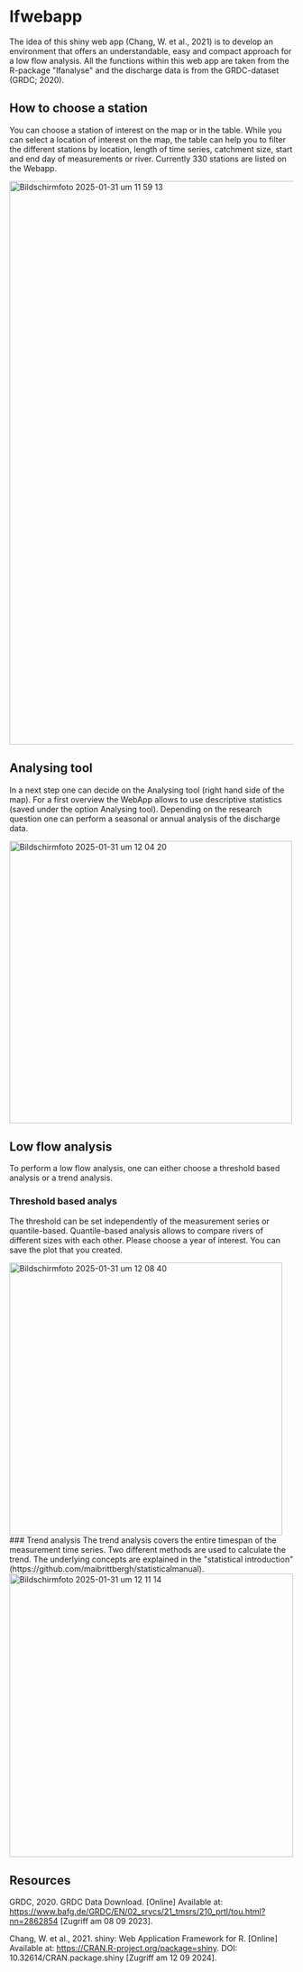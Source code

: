 # lfwebapp
The idea of this shiny web app (Chang, W. et al., 2021)  is to develop an environment that offers an understandable, easy and compact approach for a low flow analysis. All the functions within this web app are taken from the R-package "lfanalyse" and the discharge data is from the GRDC-dataset (GRDC; 2020).

## How to choose a station 
You can choose a station of interest on the map or in the table. While you can select a location of interest on the map, the table can help you to filter the different stations by location, length of time series, catchment size, start and end day of measurements or river. Currently 330 stations are listed on the Webapp. 



<img width="1000" alt="Bildschirmfoto 2025-01-31 um 11 59 13" src="https://github.com/user-attachments/assets/c1545d7c-c367-4b16-ba57-351c25e510a4" />

## Analysing tool 

In a next step one can decide on the Analysing tool (right hand side of the map). For a first overview the WebApp allows to use descriptive statistics (saved under the option Analysing tool). Depending on the research question one can perform a seasonal or annual analysis of the discharge data. 

<img width="501" alt="Bildschirmfoto 2025-01-31 um 12 04 20" src="https://github.com/user-attachments/assets/29c7f7a8-8432-4e93-9a2a-f353f278c033" />

## Low flow analysis 
To perform a low flow analysis, one can either choose a threshold based analysis or a trend analysis. 

### Threshold based analys
The threshold can be set independently of the measurement series or quantile-based. Quantile-based analysis allows to compare rivers of different sizes with each other. Please choose a year of interest. You can save the plot that you created. 

<img width="484" alt="Bildschirmfoto 2025-01-31 um 12 08 40" src="https://github.com/user-attachments/assets/6f87ce92-cf89-49d4-a6c2-29e663f39519" />
### Trend analysis 
The trend analysis covers the entire timespan of the measurement time series. Two different methods are used to calculate the trend. The underlying concepts are explained in the "statistical introduction" (https://github.com/maibrittbergh/statisticalmanual). 
<img width="503" alt="Bildschirmfoto 2025-01-31 um 12 11 14" src="https://github.com/user-attachments/assets/fd8bd230-d151-4278-b8fb-968d3285ecec" />


## Resources 
GRDC, 2020. GRDC Data Download. [Online] 
Available at: https://www.bafg.de/GRDC/EN/02_srvcs/21_tmsrs/210_prtl/tou.html?nn=2862854
[Zugriff am 08 09 2023].

Chang, W. et al., 2021. shiny: Web Application Framework for R. [Online] 
Available at: https://CRAN.R-project.org/package=shiny. DOI: 10.32614/CRAN.package.shiny
[Zugriff am 12 09 2024].
